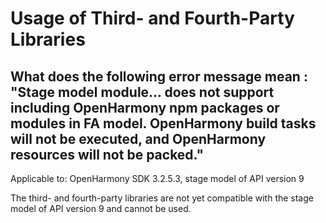 # Usage of Third- and Fourth-Party Libraries

## What does the following error message mean : "Stage model module... does not support including OpenHarmony npm packages or modules in FA model. OpenHarmony build tasks will not be executed, and OpenHarmony resources will not be packed."

Applicable to: OpenHarmony SDK 3.2.5.3, stage model of API version 9

The third- and fourth-party libraries are not yet compatible with the stage model of API version 9 and cannot be used.
